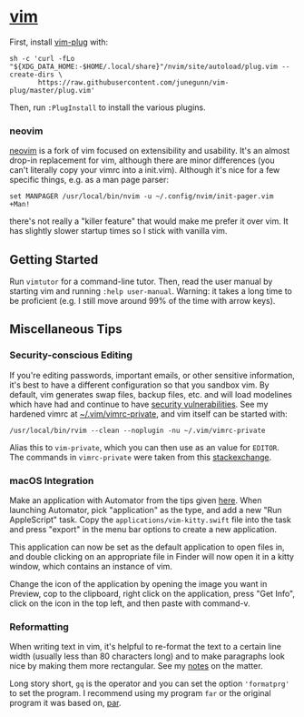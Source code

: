 # [vim](https://www.vim.org/)

First, install [vim-plug](https://github.com/junegunn/vim-plug) with:
```shell
sh -c 'curl -fLo "${XDG_DATA_HOME:-$HOME/.local/share}"/nvim/site/autoload/plug.vim --create-dirs \
       https://raw.githubusercontent.com/junegunn/vim-plug/master/plug.vim'
```

Then, run `:PlugInstall` to install the various plugins.

### neovim

[neovim](https://neovim.io/) is a fork of vim focused on extensibility and
usability. It's an almost drop-in replacement for vim, although there are
minor differences (you can't literally copy your vimrc into a init.vim).
Although it's nice for a few specific things, e.g. as a man page parser:
```fish
set MANPAGER /usr/local/bin/nvim -u ~/.config/nvim/init-pager.vim +Man!
```
there's not really a "killer feature" that would make me prefer it over
vim. It has slightly slower startup times so I stick with vanilla vim.

## Getting Started

Run `vimtutor` for a command-line tutor. Then, read the user manual by
starting vim and running `:help user-manual`. Warning: it takes a long time
to be proficient (e.g. I still move around 99% of the time with arrow keys).

## Miscellaneous Tips

### Security-conscious Editing

If you're editing passwords, important emails, or other sensitive
information, it's best to have a different configuration so that you
sandbox vim. By default, vim generates swap files, backup files, etc.
and will load modelines which have had and continue to have [security
vulnerabilities](https://lwn.net/Vulnerabilities/20249/). See my
hardened vimrc at [~/.vim/vimrc-private](./.vim/vimrc-private), and
vim itself can be started with:
```shell
/usr/local/bin/rvim --clean --noplugin -nu ~/.vim/vimrc-private
```

Alias this to `vim-private`, which you can then use as an value for `EDITOR`.
The commands in `vimrc-private` were taken from this
[stackexchange](https://vi.stackexchange.com/questions/6177/the-simplest-way-to-start-vim-in-private-mode).

### macOS Integration

Make an application with Automator from the tips given
[here](https://gregrs-uk.github.io/2018-11-01/open-files-neovim-iterm2-macos-finder/).
When launching Automator, pick "application" as
the type, and add a new "Run AppleScript" task.
Copy the `applications/vim-kitty.swift` file into the task and
press "export" in the menu bar options to create a new application.

This application can now be set as the default application to open
files in, and double clicking on an appropriate file in Finder will
now open it in a kitty window, which contains an instance of vim.

Change the icon of the application by opening the image you want in
Preview, cop to the clipboard, right click on the application, press "Get
Info", click on the icon in the top left, and then paste with command-v.

### Reformatting

When writing text in vim, it's helpful to re-format the text to a
certain line width (usually less than 80 characters long) and to
make paragraphs look nice by making them more rectangular. See my
[notes](https://stephen-huan.github.io/posts/far/) on the matter.

Long story short, `gq` is the operator and you can set the option
`'formatprg'` to set the program. I recommend using my program `far` or
the original program it was based on, [par](http://www.nicemice.net/par/).

